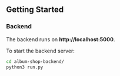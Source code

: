 ## Getting Started

### Backend

The backend runs on **http://localhost:5000**.

To start the backend server:

```bash
cd album-shop-backend/
python3 run.py
